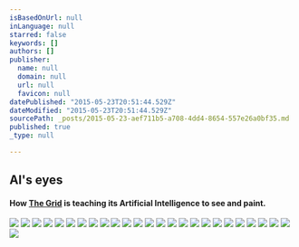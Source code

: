 ```yaml
---
isBasedOnUrl: null
inLanguage: null
starred: false
keywords: []
authors: []
publisher:
  name: null
  domain: null
  url: null
  favicon: null
datePublished: "2015-05-23T20:51:44.529Z"
dateModified: "2015-05-23T20:51:44.529Z"
sourcePath: _posts/2015-05-23-aef711b5-a708-4dd4-8654-557e26a0bf35.md
published: true
_type: null

---
```

## AI's eyes

#### How [The Grid][0] is teaching its Artificial Intelligence to see and paint.
![](http://the-grid-user-content.s3-us-west-2.amazonaws.com/2a3efc9f-8995-4bad-b125-c6e3691dd342.jpg)
![](http://the-grid-user-content.s3-us-west-2.amazonaws.com/681463cc-0f6c-4e45-a967-561e2b061a77.png)
![](http://the-grid-user-content.s3-us-west-2.amazonaws.com/3a6848d5-49fa-4142-a724-772cec9a1eec.gif)
![](http://the-grid-user-content.s3-us-west-2.amazonaws.com/2f2963f6-5a96-4393-b552-52c5a40f61ff.gif)
![](http://the-grid-user-content.s3-us-west-2.amazonaws.com/46927ad7-df35-4c85-85a9-933b379702a4.gif)
![](http://the-grid-user-content.s3-us-west-2.amazonaws.com/e1e0eb02-42e9-497a-80db-06a672afce94.gif)
![](http://the-grid-user-content.s3-us-west-2.amazonaws.com/5df5217a-2101-4380-8979-589c6a6b6033.gif)
![](http://the-grid-user-content.s3-us-west-2.amazonaws.com/e7fd6b7f-342d-4b1f-9358-e0c4e14c1ee7.gif)
![](http://the-grid-user-content.s3-us-west-2.amazonaws.com/6319dbda-36d0-443a-a2aa-614214501261.gif)
![](http://the-grid-user-content.s3-us-west-2.amazonaws.com/f873aef5-ec3c-4a1c-a97f-7b80c8113c17.gif)
![](http://the-grid-user-content.s3-us-west-2.amazonaws.com/79e6c9aa-5cd3-4ee6-9f55-2d7074ac9c2d.png)
![](http://the-grid-user-content.s3-us-west-2.amazonaws.com/98b57984-cee2-48fc-9530-b0244b4b536f.png)
![](http://the-grid-user-content.s3-us-west-2.amazonaws.com/7fe0809b-2ae0-4140-9bda-eb19a24b2e94.png)
![](http://the-grid-user-content.s3-us-west-2.amazonaws.com/822f248f-acba-4372-b2e9-3eb4988391b5.png)
![](http://the-grid-user-content.s3-us-west-2.amazonaws.com/748d6ffd-6c05-49a4-a0c7-c0dbd49d18bd.png)
![](http://the-grid-user-content.s3-us-west-2.amazonaws.com/dd5feead-46d6-49c6-97f5-dd2a7c35afe6.png)
![](http://the-grid-user-content.s3-us-west-2.amazonaws.com/323d9605-b31b-4111-ba7e-4fb15929bfb3.png)
![](http://the-grid-user-content.s3-us-west-2.amazonaws.com/0f3ba48d-60d7-400c-a6e4-8ee0339f69b9.png)
![](http://the-grid-user-content.s3-us-west-2.amazonaws.com/2dce2420-aad0-4de2-a645-e4ad70916e86.jpg)
![](http://the-grid-user-content.s3-us-west-2.amazonaws.com/4ab2106e-dec3-4b91-8476-a18478f1348f.png)
![](http://the-grid-user-content.s3-us-west-2.amazonaws.com/476e17e6-bc20-4920-802a-8016213c8ec2.jpg)
![](http://the-grid-user-content.s3-us-west-2.amazonaws.com/7381aca5-a16f-4b0a-8aee-723e06354d28.jpg)
![](http://the-grid-user-content.s3-us-west-2.amazonaws.com/f4558cf1-973f-4fb3-80b9-c9eb1f65cf47.jpg)
![](http://the-grid-user-content.s3-us-west-2.amazonaws.com/b82ea850-e082-49a7-9dee-42bfdb02abee.jpg)
![](http://the-grid-user-content.s3-us-west-2.amazonaws.com/00d19a97-a05c-4566-95a7-6e178c414dfe.jpg)
![](http://the-grid-user-content.s3-us-west-2.amazonaws.com/0e464cd2-171d-46f5-a540-3f0aa9ff706a.png)

[0]: https://thegrid.io/